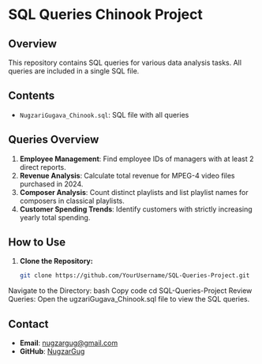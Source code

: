 # SQL Queries Chinook Project

## Overview

This repository contains SQL queries for various data analysis tasks. All queries are included in a single SQL file.

## Contents

- `NugzariGugava_Chinook.sql`: SQL file with all queries

## Queries Overview

1. **Employee Management**: Find employee IDs of managers with at least 2 direct reports.
2. **Revenue Analysis**: Calculate total revenue for MPEG-4 video files purchased in 2024.
3. **Composer Analysis**: Count distinct playlists and list playlist names for composers in classical playlists.
4. **Customer Spending Trends**: Identify customers with strictly increasing yearly total spending.

## How to Use

1. **Clone the Repository:**
   ```bash
   git clone https://github.com/YourUsername/SQL-Queries-Project.git
Navigate to the Directory:
bash
Copy code
cd SQL-Queries-Project
Review Queries:
Open the ugzariGugava_Chinook.sql file to view the SQL queries.
## Contact

- **Email**: nugzargug@gmail.com
- **GitHub**: [NugzarGug](https://github.com/NugzarGug)
